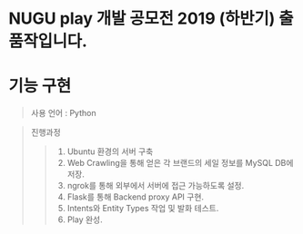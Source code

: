 # NUGU play 개발 공모전 2019 (하반기) 출품작입니다.

# 기능 구현

>사용 언어 : Python

>진행과정
>>1. Ubuntu 환경의 서버 구축
>>2. Web Crawling을 통해 얻은 각 브랜드의 세일 정보를 MySQL DB에 저장.
>>3. ngrok를 통해 외부에서 서버에 접근 가능하도록 설정.
>>4. Flask를 통해 Backend proxy API 구현.
>>5. Intents와 Entity Types 작업 및 발화 테스트.
>>6. Play 완성.
